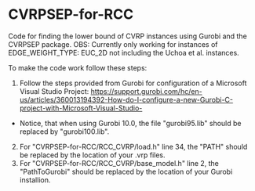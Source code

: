 # CVRPSEP-for-RCC
Code for finding the lower bound of CVRP instances using Gurobi and the CVRPSEP package.
OBS: Currently only working for instances of EDGE_WEIGHT_TYPE: EUC_2D not including the Uchoa et al. instances.

To make the code work follow these steps:
1. Follow the steps provided from Gurobi for configuration of a Microsoft Visual Studio Project: https://support.gurobi.com/hc/en-us/articles/360013194392-How-do-I-configure-a-new-Gurobi-C-project-with-Microsoft-Visual-Studio-
- Notice, that when using Gurobi 10.0, the file "gurobi95.lib" should be replaced by "gurobi100.lib".

2. For "CVRPSEP-for-RCC/RCC_CVRP/load.h" line 34, the "PATH" should be replaced by the location of your .vrp files.
3. For "CVRPSEP-for-RCC/RCC_CVRP/base_model.h" line 2, the "PathToGurobi" should be replaced by the location of your Gurobi installion.

